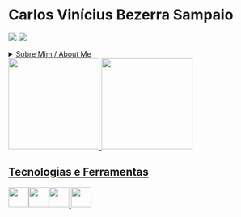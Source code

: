 
# Carlos Vinícius Bezerra Sampaio 

<a href="https://www.linkedin.com/in/seu-usuário-linkedln-aqui" target="_blank"><img src="https://img.shields.io/badge/-LinkedIn-%230077B5?style=for-the-badge&logo=linkedin&logoColor=white" target="_blank"></a>  <a href = "mailto:contato@seu-usuário-aqui"><img src="https://img.shields.io/badge/Gmail-D14836?style=for-the-badge&logo=gmail&logoColor=white" target="_blank" >
 
<details>
          
<summary>Sobre Mim / About Me</summary>

## **Português**

Eu sou o Carlos Vinícius Bezerra Sampaio. Sou desenvolvedor Front-end. Me formei no curso de direito, porém nunca me vi
trabalhando como advogado, sempre quis fazer o curso de engenharia da computação ou algo que tivesse relação com computadores, na época que cursei direito não havia 
faculdade de engenharia da computação na minha região.

O que me fez buscar a programação foi não apenas a demanda do mercado, mas também o gosto pelo computador, mexer no computador sempre foi divertido pra mim, conteudos 
relacionados a computadores instigam a minha curiosidade, e acredito que eu tenha uma certa facilidade em aprender temas relacionados. Com isso me inscrevi na Alura (
A maior escola de tecnologia do Brasil), fiz vários cursos por lá e também alguns cursos extras na internet. 

Estudo programação há alguns meses, no momento sou desenvolvedor front-end, e tenho o intuito de me tornar um DEV full-stack no futuro, já sei bastante sobre o front. Tenho familiaridade com HTML, CSS, JavaScript, React. Meus proximos passos são avançar com o back-end,
Angular e outros.

Atualmente sou Desenvolvedor Front-End

## **English**
Hello, I'm Carlos Vinícius Bezerra Sampaio, I'm a Front-end developer and intending to enter the programming job market. I'm a law graduate, but I've never seen myself
working as a lawyer, I always wanted to take a course in computer engineering or something related to computers, at the time I studied law there was no
college of computer engineering in my area.

What made me look for programming was not only the market demand, but also the taste for the computer, playing with the computer has always been fun for me, content
related to computers instigate my curiosity, and I believe that I have a certain ease in learning related topics. With that in mind I signed up for Alura (
The biggest technology school in Brazil), I took several courses there and also some extra courses on the internet.

I've been studying programming for a few months, at the moment I'm a front-end developer , with the intention of becoming a full-stack DEV, I already know a lot about the front-end, but at the moment
I haven't delved into the backend yet. I have some familiarity with HTML, CSS, JavaScript, React. My next steps are to start with the backend,
Angular and others.

I am currently a Front-End Developer

</details>          
          
<div>
<a href="https://github.com/Carl-Vini">
<img height="180em" src="https://github-readme-stats.vercel.app/api/top-langs/?username=Carl-Vini&layout=compact&langs_count=7&theme=dracula"/>
<img height="180em" src="https://github-readme-stats.vercel.app/api?username=Carl-Vini&show_icons=true&theme=dracula&include_all_commits=true&count_private=true"/>
</div>

          

<!---
Carl-Vini/Carl-Vini is a ✨ special ✨ repository because its `README.md` (this file) appears on your GitHub profile.
You can click the Preview link to take a look at your changes.
--->

## Tecnologias e  Ferramentas 


<img src="https://cdn.jsdelivr.net/gh/devicons/devicon/icons/css3/css3-plain-wordmark.svg" width="40" heigth="40"/><img src="https://cdn.jsdelivr.net/gh/devicons/devicon/icons/html5/html5-plain-wordmark.svg" width="40" heigth="40"/><img src="https://cdn.jsdelivr.net/gh/devicons/devicon/icons/javascript/javascript-original.svg" width="40" heigth="40"/> <img src="https://cdn.jsdelivr.net/gh/devicons/devicon/icons/react/react-original-wordmark.svg" width="40" heigth="40"/>
          
          
                   

